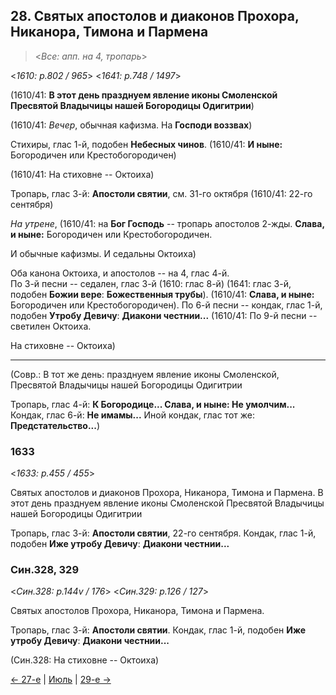
## 28. Святых апостолов и диаконов Прохора, Никанора, Тимона и Пармена

> <*Все: апп. на 4, тропарь*>

<*1610: p.802 / 965*>
<*1641: p.748 / 1497*>

(1610/41: **В этот день празднуем явление иконы Смоленской Пресвятой Владычицы нашей Богородицы Одигитрии**)

(1610/41: *Вечер*, обычная кафизма. На **Господи воззвах**)

Стихиры, глас 1-й, подобен **Небесных чинов**.
(1610/41: **И ныне:** Богородичен или Крестобогородичен)

(1610/41: На стиховне -- Октоиха)

Тропарь, глас 3-й: **Апостоли святии**, см. 31-го октября (1610/41: 22-го сентября)

*На утрене*, (1610/41: на **Бог Господь** -- тропарь апостолов 2-жды.
**Слава, и ныне:** Богородичен или Крестобогородичен. 

И обычные кафизмы. И седальны Октоиха) 

Оба канона Октоиха, и апостолов -- на 4, глас 4-й.   
По 3-й песни -- седален, глас 3-й (1610: глас 8-й) (1641: глас 3-й, подобен **Божии вере**: **Божественныя трубы**).
(1610/41: **Слава, и ныне:** Богородичен или Крестобогородичен). 
По 6-й песни -- кондак, глас 1-й, подобен **Утробу Девичу**: **Диакони честнии...**
(1610/41: По 9-й песни -- светилен Октоиха. 

На стиховне -- Октоиха)

---

(Совр.: В тот же день: празднуем явление иконы Смоленской, Пресвятой Владычицы нашей Богородицы Одигитрии

Тропарь, глас 4-й: **К Богородице... Слава, и ныне: Не умолчим...**
Кондак, глас 6-й: **Не имамы...** Иной кондак, глас тот же: **Предстательство...**)

### 1633

<*1633: p.455 / 455*>

Святых апостолов и диаконов Прохора, Никанора, Тимона и Пармена.
В этот день празднуем явление иконы Смоленской Пресвятой Владычицы нашей Богородицы Одигитрии

Тропарь, глас 3-й: **Апостоли святии**, 22-го сентября. 
Кондак, глас 1-й, подобен **Иже утробу Девичу**: **Диакони честнии...**

### Син.328, 329

<*Син.328: p.144v / 176*>
<*Син.329: p.126 / 127*>

Святых апостолов Прохора, Никанора, Тимона и Пармена.

Тропарь, глас 3-й: **Апостоли святии**.
Кондак, глас 1-й, подобен **Иже утробу Девичу**: **Диакони честнии...**

(Син.328: На стиховне -- Октоиха)

[← 27-е](07_27_SAB.ru.md) | [Июль](README.md#28-й) | [29-е →](07_29_SAB.ru.md)
